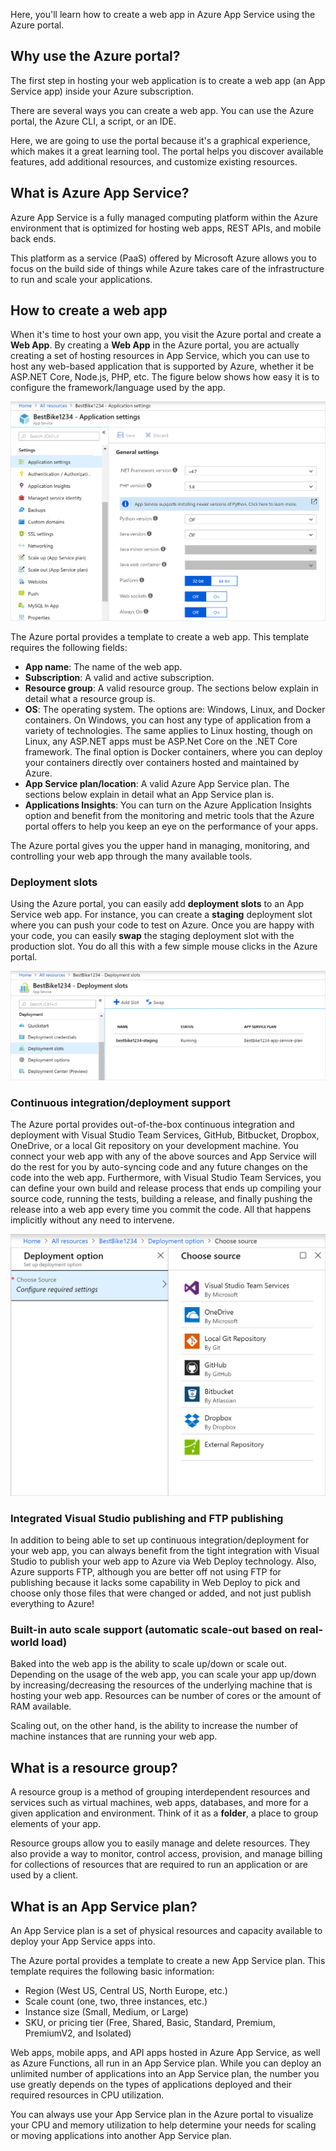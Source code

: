 ﻿Here, you'll learn how to create a web app in Azure App Service using the Azure portal.

## Why use the Azure portal?

The first step in hosting your web application is to create a web app (an App Service app) inside your Azure subscription.

There are several ways you can create a web app. You can use the Azure portal, the Azure CLI, a script, or an IDE.

Here, we are going to use the portal because it's a graphical experience, which makes it a great learning tool. The portal helps you discover available features, add additional resources, and customize existing resources.

## What is Azure App Service?

Azure App Service is a fully managed computing platform within the Azure environment that is optimized for hosting web apps, REST APIs, and mobile back ends.

This platform as a service (PaaS) offered by Microsoft Azure allows you to focus on the build side of things while Azure takes care of the infrastructure to run and scale your applications.

## How to create a web app

When it's time to host your own app, you visit the Azure portal and create a **Web App**. By creating a **Web App** in the Azure portal, you are actually creating a set of hosting resources in App Service, which you can use to host any web-based application that is supported by Azure, whether it be ASP.NET Core, Node.js, PHP, etc. The figure below shows how easy it is to configure the framework/language used by the app.

![Screenshot of the application settings to configure the web application](../media/2-web-app-settings.png)

The Azure portal provides a template to create a web app. This template requires the following fields:

- **App name**: The name of the web app.
- **Subscription**: A valid and active subscription.
- **Resource group**: A valid resource group. The sections below explain in detail what a resource group is.
- **OS**: The operating system. The options are: Windows, Linux, and Docker containers. On Windows, you can host any type of application from a variety of technologies. The same applies to Linux hosting, though on Linux, any ASP.NET apps must be ASP.Net Core on the .NET Core framework. The final option is Docker containers, where you can deploy your containers directly over containers hosted and maintained by Azure. 
- **App Service plan/location**: A valid Azure App Service plan. The sections below explain in detail what an App Service plan is.
- **Applications Insights**: You can turn on the Azure Application Insights option and benefit from the monitoring and metric tools that the Azure portal offers to help you keep an eye on the performance of your apps.

The Azure portal gives you the upper hand in managing, monitoring, and controlling your web app through the many available tools.

### Deployment slots

Using the Azure portal, you can easily add **deployment slots** to an App Service web app. For instance, you can create a **staging** deployment slot where you can push your code to test on Azure. Once you are happy with your code, you can easily **swap** the staging deployment slot with the production slot. You do all this with a few simple mouse clicks in the Azure portal.

![Screenshot of the staging deployment slot to test the deployments](../media/2-deployment-slots.png)

### Continuous integration/deployment support

The Azure portal provides out-of-the-box continuous integration and deployment with Visual Studio Team Services, GitHub, Bitbucket, Dropbox, OneDrive, or a local Git repository on your development machine. You connect your web app with any of the above sources and App Service will do the rest for you by auto-syncing code and any future changes on the code into the web app. Furthermore, with Visual Studio Team Services, you can define your own build and release process that ends up compiling your source code, running the tests, building a release, and finally pushing the release into a web app every time you commit the code. All that happens implicitly without any need to intervene.

![Screenshot to setup deployment option and choose source for the deployment source code](../media/2-continuous-integration.PNG)

### Integrated Visual Studio publishing and FTP publishing

In addition to being able to set up continuous integration/deployment for your web app, you can always benefit from the tight integration with Visual Studio to publish your web app to Azure via Web Deploy technology. Also, Azure supports FTP, although you are better off not using FTP for publishing because it lacks some capability in Web Deploy to pick and choose only those files that were changed or added, and not just publish everything to Azure!

### Built-in auto scale support (automatic scale-out based on real-world load)

Baked into the web app is the ability to scale up/down or scale out. Depending on the usage of the web app, you can scale your app up/down by increasing/decreasing the resources of the underlying machine that is hosting your web app. Resources can be number of cores or the amount of RAM available.

Scaling out, on the other hand, is the ability to increase the number of machine instances that are running your web app.

## What is a resource group?

A resource group is a method of grouping interdependent resources and services such as virtual machines, web apps, databases, and more for a given application and environment. Think of it as a **folder**, a place to group elements of your app.

Resource groups allow you to easily manage and delete resources. They also provide a way to monitor, control access, provision, and manage billing for collections of resources that are required to run an application or are used by a client.

## What is an App Service plan?

An App Service plan is a set of physical resources and capacity available to deploy your App Service apps into.

The Azure portal provides a template to create a new App Service plan. This template requires the following basic information:

- Region (West US, Central US, North Europe, etc.)
- Scale count (one, two, three instances, etc.)
- Instance size (Small, Medium, or Large)
- SKU, or pricing tier (Free, Shared, Basic, Standard, Premium, PremiumV2, and Isolated)

Web apps, mobile apps, and API apps hosted in Azure App Service, as well as Azure Functions, all run in an App Service plan. While you can deploy an unlimited number of applications into an App Service plan, the number you use greatly depends on the types of applications deployed and their required resources in CPU utilization.

You can always use your App Service plan in the Azure portal to visualize your CPU and memory utilization to help determine your needs for scaling or moving applications into another App Service plan.

